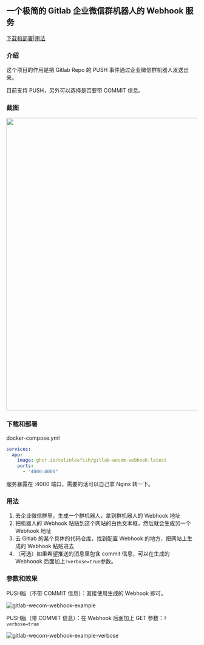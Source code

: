 ## 一个极简的 Gitlab 企业微信群机器人的 Webhook 服务

<a href="#下载和部署">下载和部署</a>|<a href="#用法">用法</a>

### 介绍

这个项目的作用是把 Gitlab Repo 的 PUSH 事件通过企业微信群机器人发送出来。

目前支持 PUSH，另外可以选择是否要带 COMMIT 信息。

### 截图

<img src="https://github.com/user-attachments/assets/d804b017-63c8-468b-9497-2c9fb8d788a0" style="width: 768px" />

### 下载和部署

docker-compose.yml
```docker-compose.yml
services:
  app:
    image: ghcr.io/colinleefish/gitlab-wecom-webhook:latest
    ports:
      - "4000:4000"
```

服务暴露在 :4000 端口，需要的话可以自己拿 Nginx 转一下。

### 用法

1. 去企业微信群里，生成一个群机器人，拿到群机器人的 Webhook 地址
2. 把机器人的 Webhook 粘贴到这个网站的白色文本框，然后就会生成另一个 Webhook 地址
3. 去 Gitlab 的某个具体的代码仓库，找到配置 Webhook 的地方，把网站上生成的 Webhook 粘贴进去
4. （可选）如果希望推送的消息里包含 commit 信息，可以在生成的 Webhoook 后面加上`?verbose=true`参数。

### 参数和效果

PUSH版（不带 COMMIT 信息）：直接使用生成的 Webhook 即可。

![gitlab-wecom-webhook-example](https://github.com/user-attachments/assets/2e0edcc8-aa60-4087-9db0-61a220bf3cf6)

PUSH版（带 COMMIT 信息）：在 Webhook 后面加上 GET 参数：`?verbose=true`

![gitlab-wecom-webhook-example-verbose](https://github.com/user-attachments/assets/db0e2a19-b96a-4903-a28a-f2f4499b15c8)
